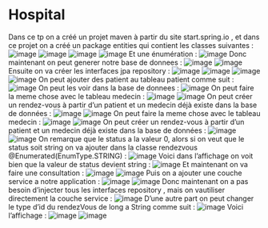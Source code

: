 
# Hospital
Dans ce tp on a créé un projet maven à partir du site start.spring.io , et dans ce projet on a créé un package entities qui contient les classes suivantes :
![image](https://github.com/baayaouiimane/TP2/assets/167249908/979705e6-4332-4f90-9d9e-896d94eeebab)
![image](https://github.com/baayaouiimane/TP2/assets/167249908/1e1c4778-c57b-4194-8aee-aaa2964259f0)
![image](https://github.com/baayaouiimane/TP2/assets/167249908/25c63102-4660-4606-975b-2fd80d2f08cc)
![image](https://github.com/baayaouiimane/TP2/assets/167249908/6191bb53-a396-4b09-92e5-fa8d7364913c)
Et une énumération :
![image](https://github.com/baayaouiimane/TP2/assets/167249908/6f302552-14d6-4595-9b6f-3d60c9917293)
Donc maintenant on peut generer notre base de donnees :
![image](https://github.com/baayaouiimane/TP2/assets/167249908/6a362b84-e629-42a1-8044-b1e7d3327760)
![image](https://github.com/baayaouiimane/TP2/assets/167249908/4ab4a01e-079f-4606-912d-ec91b856d555)
Ensuite on va créer les interfaces jpa repository :
![image](https://github.com/baayaouiimane/TP2/assets/167249908/3de4be7c-6215-41d1-99d8-73bedd8b86d4)
![image](https://github.com/baayaouiimane/TP2/assets/167249908/4f827e7c-bb65-4685-8314-e937528ee5cf)
![image](https://github.com/baayaouiimane/TP2/assets/167249908/d94d07b0-81cf-4203-9958-4088cf88ce4c)
![image](https://github.com/baayaouiimane/TP2/assets/167249908/4bef5363-afe5-4da6-a917-f9283b811e30)
On peut ajouter des patient au tableau patient comme suit :
![image](https://github.com/baayaouiimane/TP2/assets/167249908/28bb942b-4fe2-4b9e-ba53-04180a73d257)
On peut les voir dans la base de donnees :
![image](https://github.com/baayaouiimane/TP2/assets/167249908/9f6d09e9-da82-409e-a631-c989e79cd369)
On peut faire la meme chose avec le tableau medecin :
![image](https://github.com/baayaouiimane/TP2/assets/167249908/706b099d-84d3-435c-9237-ac5f6e1714aa)
![image](https://github.com/baayaouiimane/TP2/assets/167249908/25070c29-ad9e-4526-b472-1836fb684433)
On peut créer un rendez-vous à partir d’un patient et un medecin déjà existe dans la base de données :
![image](https://github.com/baayaouiimane/TP2/assets/167249908/08f4f665-5175-4b86-b8ae-5a57269f3ac0)
![image](https://github.com/baayaouiimane/TP2/assets/167249908/e4b81542-02e0-4493-8618-71b0a884083d)
On peut faire la meme chose avec le tableau medecin :
![image](https://github.com/baayaouiimane/TP2/assets/167249908/5cdb18fe-135e-4cf9-bd7a-8a23d95dd67f)
![image](https://github.com/baayaouiimane/TP2/assets/167249908/2d65ad91-6389-4e97-a206-21d20f278a59)
On peut créer un rendez-vous à partir d’un patient et un medecin déjà existe dans la base de données :
![image](https://github.com/baayaouiimane/TP2/assets/167249908/88153348-4b17-4289-943b-b918f0f906b9)
![image](https://github.com/baayaouiimane/TP2/assets/167249908/1507747c-8761-4efc-9cec-e02c15b02344)
On remarque que le status a la valeur 0, alors si on veut que le status soit string on va ajouter dans la classe rendezvous 
@Enumerated(EnumType.STRING) :
![image](https://github.com/baayaouiimane/TP2/assets/167249908/62271d8d-58d8-4e3c-a094-253fe36f77f7)
Voici dans l’affichage on voit bien que la valeur de status devient string :
![image](https://github.com/baayaouiimane/TP2/assets/167249908/66092c2a-d88c-41ca-aa5b-a0a91d40ae25)
Et maintenant on va faire une consultation :
![image](https://github.com/baayaouiimane/TP2/assets/167249908/f69e47eb-f259-44a9-9d58-3ba8cf192f79)
![image](https://github.com/baayaouiimane/TP2/assets/167249908/0a027e1e-d17e-4963-80e6-002d5e46c0f8)
Puis on a ajouter une couche service a notre application :
![image](https://github.com/baayaouiimane/TP2/assets/167249908/d922c04f-6d62-4aac-ba4f-a4762ae8b9e6)
![image](https://github.com/baayaouiimane/TP2/assets/167249908/a1fc0564-d29c-4a7a-91b7-a6dd79873dcf)
Donc maintenant on a pas besoin d’injecter tous les interfaces repository , mais on vautiliser directement la couche service :
![image](https://github.com/baayaouiimane/TP2/assets/167249908/d3e361b2-61c4-4f0f-b78d-0dbf5efc40cc)
D’une autre part on peut changer le type d’id du rendezVous de long a String comme suit :
![image](https://github.com/baayaouiimane/TP2/assets/167249908/1ee528a9-933e-4a20-a53b-ac8483cddf2a)
Voici l’affichage :
![image](https://github.com/baayaouiimane/TP2/assets/167249908/9d30f1c9-7bb6-4384-97ea-f3c2d5cb1b0e)
![image](https://github.com/baayaouiimane/TP2/assets/167249908/42ee1719-ab4d-49cb-ab93-dd845d284502)

































